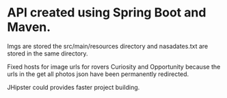 # API created using Spring Boot and Maven. 
Imgs are stored the src/main/resources directory and nasadates.txt are stored in the same directory.

Fixed hosts for image urls for rovers Curiosity and Opportunity because the urls in the get all photos json have been permanently redirected. 

JHipster could provides faster project building.
